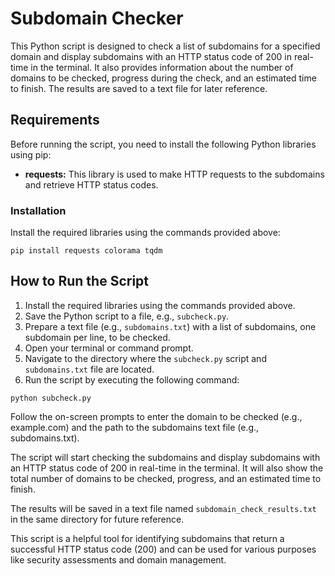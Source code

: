 <h1>Subdomain Checker</h1>

<p>This Python script is designed to check a list of subdomains for a specified domain and display subdomains with an HTTP status code of 200 in real-time in the terminal. It also provides information about the number of domains to be checked, progress during the check, and an estimated time to finish. The results are saved to a text file for later reference.</p>

<h2>Requirements</h2>

<p>Before running the script, you need to install the following Python libraries using pip:</p>

<ul>
  <li><b>requests:</b> This library is used to make HTTP requests to the subdomains and retrieve HTTP status codes.</li>
</ul>

<h3>Installation</h3>

<p>Install the required libraries using the commands provided above:</p>

<pre><code>pip install requests colorama tqdm</code></pre>

<h2>How to Run the Script</h2>

<ol>
  <li>Install the required libraries using the commands provided above.</li>
  <li>Save the Python script to a file, e.g., <code>subcheck.py</code>.</li>
  <li>Prepare a text file (e.g., <code>subdomains.txt</code>) with a list of subdomains, one subdomain per line, to be checked.</li>
  <li>Open your terminal or command prompt.</li>
  <li>Navigate to the directory where the <code>subcheck.py</code> script and <code>subdomains.txt</code> file are located.</li>
  <li>Run the script by executing the following command:</li>
</ol>

<pre><code>python subcheck.py</code></pre>

<p>Follow the on-screen prompts to enter the domain to be checked (e.g., example.com) and the path to the subdomains text file (e.g., subdomains.txt).</p>

<p>The script will start checking the subdomains and display subdomains with an HTTP status code of 200 in real-time in the terminal. It will also show the total number of domains to be checked, progress, and an estimated time to finish.</p>

<p>The results will be saved in a text file named <code>subdomain_check_results.txt</code> in the same directory for future reference.</p>

<p>This script is a helpful tool for identifying subdomains that return a successful HTTP status code (200) and can be used for various purposes like security assessments and domain management.</p>
